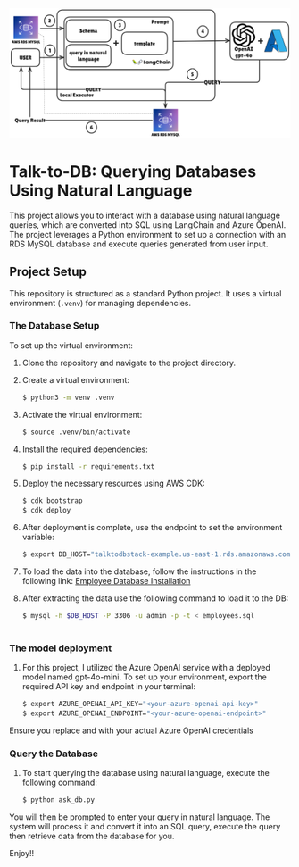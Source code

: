 ![Pipeline Schema](images/pipeline-schema.png)

# Talk-to-DB: Querying Databases Using Natural Language

This project allows you to interact with a database using natural language queries, which are converted into SQL using LangChain and Azure OpenAI. The project leverages a Python environment to set up a connection with an RDS MySQL database and execute queries generated from user input.

## Project Setup

This repository is structured as a standard Python project. It uses a virtual environment (`.venv`) for managing dependencies.

### The Database Setup

To set up the virtual environment:

1. Clone the repository and navigate to the project directory.
2. Create a virtual environment:

   ```bash
   $ python3 -m venv .venv
3. Activate the virtual environment:

   ```bash
   $ source .venv/bin/activate
4. Install the required dependencies:

    ```bash
    $ pip install -r requirements.txt
5. Deploy the necessary resources using AWS CDK:

    ```bash
    $ cdk bootstrap
    $ cdk deploy
6. After deployment is complete, use the endpoint to set the environment variable:

    ```bash
    $ export DB_HOST="talktodbstack-example.us-east-1.rds.amazonaws.com"
7. To load the data into the database, follow the instructions in the following link: [Employee Database Installation](https://dev.mysql.com/doc/employee/en/employees-installation.html)
8. After extracting the data use the following command to load it to the DB:

    ```bash
    $ mysql -h $DB_HOST -P 3306 -u admin -p -t < employees.sql
  
### The model deployment

1. For this project, I utilized the Azure OpenAI service with a deployed model named gpt-4o-mini. To set up your environment, export the required API key and endpoint in your terminal:

    ```bash
    $ export AZURE_OPENAI_API_KEY="<your-azure-openai-api-key>"
    $ export AZURE_OPENAI_ENDPOINT="<your-azure-openai-endpoint>"

Ensure you replace <your-azure-openai-api-key> and <your-azure-openai-endpoint> with your actual Azure OpenAI credentials

### Query the Database
1. To start querying the database using natural language, execute the following command:

    ```bash
    $ python ask_db.py

You will then be prompted to enter your query in natural language. The system will process it and convert it into an SQL query, execute the query then retrieve data from the database for you.

Enjoy!!

